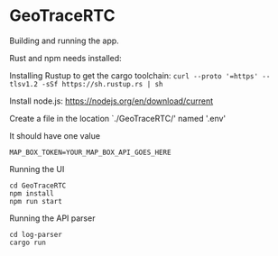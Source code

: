 # GeoTraceRTC

Building and running the app.

Rust and npm needs installed:

Installing Rustup to get the cargo toolchain: `curl --proto '=https' --tlsv1.2 -sSf https://sh.rustup.rs | sh`

Install node.js: https://nodejs.org/en/download/current

Create a file in the location `./GeoTraceRTC/' named '.env'

It should have one value

```
MAP_BOX_TOKEN=YOUR_MAP_BOX_API_GOES_HERE
```

Running the UI

```
cd GeoTraceRTC
npm install
npm run start
```

Running the API parser

```
cd log-parser
cargo run
```